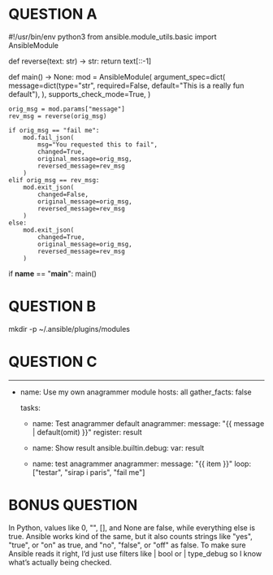 # QUESTION A
#!/usr/bin/env python3
from ansible.module_utils.basic import AnsibleModule

def reverse(text: str) -> str:
    return text[::-1]

def main() -> None:
    mod = AnsibleModule(
        argument_spec=dict(
            message=dict(type="str", required=False, default="This is a really fun default"),
        ),
        supports_check_mode=True,
    )

    orig_msg = mod.params["message"]
    rev_msg = reverse(orig_msg)

    if orig_msg == "fail me":
        mod.fail_json(
            msg="You requested this to fail",
            changed=True,
            original_message=orig_msg,
            reversed_message=rev_msg
        )
    elif orig_msg == rev_msg:
        mod.exit_json(
            changed=False,
            original_message=orig_msg,
            reversed_message=rev_msg
        )
    else:
        mod.exit_json(
            changed=True,
            original_message=orig_msg,
            reversed_message=rev_msg
        )

if __name__ == "__main__":
    main()


# QUESTION B
mkdir -p  ~/.ansible/plugins/modules

# QUESTION C 
---
- name: Use my own anagrammer module
  hosts: all
  gather_facts: false

  tasks:
    - name: Test anagrammer default
      anagrammer:
        message: "{{ message | default(omit) }}"
      register: result

    - name: Show result
      ansible.builtin.debug:
        var: result

    - name: test anagrammer
      anagrammer:
        message: "{{ item }}"
      loop:
        ["testar", "sirap i paris", "fail me"]



# BONUS QUESTION

In Python, values like 0, "", [], and None are false, while everything else is true.
Ansible works kind of the same, but it also counts strings like "yes", "true", or "on" as true, and "no", "false", or "off" as false.
To make sure Ansible reads it right, I’d just use filters like | bool or | type_debug so I know what’s actually being checked.